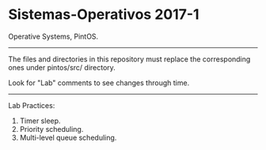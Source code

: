 # Sistemas-Operativos 2017-1
Operative Systems, PintOS.

---------------

The files and directories in this repository must replace the corresponding ones under pintos/src/ directory.

Look for "Lab" comments to see changes through time.

---------------

Lab Practices:

1. Timer sleep.
2. Priority scheduling.
3. Multi-level queue scheduling.

